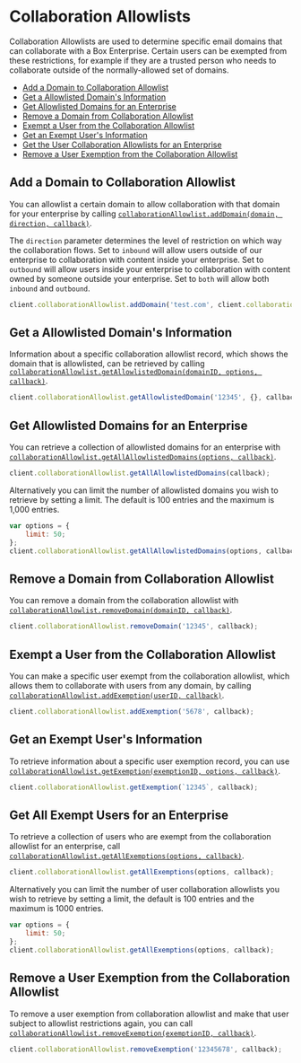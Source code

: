 Collaboration Allowlists
========================

Collaboration Allowlists are used to determine specific email domains that can collaborate
with a Box Enterprise.   Certain users can be exempted from these restrictions, for example
if they are a trusted person who needs to collaborate outside of the normally-allowed set of
domains.

<!-- START doctoc generated TOC please keep comment here to allow auto update -->
<!-- DON'T EDIT THIS SECTION, INSTEAD RE-RUN doctoc TO UPDATE -->


- [Add a Domain to Collaboration Allowlist](#add-a-domain-to-collaboration-allowlist)
- [Get a Allowlisted Domain's Information](#get-a-allowlisted-domains-information)
- [Get Allowlisted Domains for an Enterprise](#get-allowlisted-domains-for-an-enterprise)
- [Remove a Domain from Collaboration Allowlist](#remove-a-domain-from-collaboration-allowlist)
- [Exempt a User from the Collaboration Allowlist](#exempt-a-user-from-the-collaboration-allowlist)
- [Get an Exempt User's Information](#get-an-exempt-users-information)
- [Get the User Collaboration Allowlists for an Enterprise](#get-the-user-collaboration-allowlists-for-an-enterprise)
- [Remove a User Exemption from the Collaboration Allowlist](#remove-a-user-exemption-from-the-collaboration-allowlist)

<!-- END doctoc generated TOC please keep comment here to allow auto update -->

Add a Domain to Collaboration Allowlist
---------------------------------------

You can allowlist a certain domain to allow collaboration with that domain for your
enterprise by calling
[`collaborationAllowlist.addDomain(domain, direction, callback)`](http://opensource.box.com/box-node-sdk/jsdoc/CollaborationWhitelist.html#addDomain).

The `direction` parameter determines the level of restriction on which way the collaboration flows. Set to `inbound` will allow users outside of our enterprise to collaboration with content inside your enterprise. Set to `outbound` will allow users inside your enterprise to collaboration with content owned by someone outside your enterprise. Set to `both` will allow both `inbound` and `outbound`.

<!-- sample post_collaboration_whitelist_entries -->
```js
client.collaborationAllowlist.addDomain('test.com', client.collaborationAllowlist.directions.INBOUND, callback);
```

Get a Allowlisted Domain's Information
--------------------------------------

Information about a specific collaboration allowlist record, which shows
the domain that is allowlisted, can be retrieved by calling
[`collaborationAllowlist.getAllowlistedDomain(domainID, options, callback)`](http://opensource.box.com/box-node-sdk/jsdoc/CollaborationWhitelist.html#getAllowlistedDomain).

<!-- sample get_collaboration_whitelist_entries_id -->
```js
client.collaborationAllowlist.getAllowlistedDomain('12345', {}, callback);
```

Get Allowlisted Domains for an Enterprise
-----------------------------------------

You can retrieve a collection of allowlisted domains for an enterprise with
[`collaborationAllowlist.getAllAllowlistedDomains(options, callback)`](http://opensource.box.com/box-node-sdk/jsdoc/CollaborationWhitelist.html#getAllAllowlistedDomains).

<!-- sample get_collaboration_whitelist_entries -->
```js
client.collaborationAllowlist.getAllAllowlistedDomains(callback);
```

Alternatively you can limit the number of allowlisted domains you wish to
retrieve by setting a limit.  The default is 100 entries and the maximum is 1,000 entries.

```js
var options = {
    limit: 50;
};
client.collaborationAllowlist.getAllAllowlistedDomains(options, callback);
```

Remove a Domain from Collaboration Allowlist
--------------------------------------------

You can remove a domain from the collaboration allowlist with
[`collaborationAllowlist.removeDomain(domainID, callback)`](http://opensource.box.com/box-node-sdk/jsdoc/CollaborationWhitelist.html#removeDomain).

<!-- sample delete_collaboration_whitelist_entries_id -->
```js
client.collaborationAllowlist.removeDomain('12345', callback);
```

Exempt a User from the Collaboration Allowlist
----------------------------------------------

You can make a specific user exempt from the collaboration allowlist, which
allows them to collaborate with users from any domain, by calling
[`collaborationAllowlist.addExemption(userID, callback)`](http://opensource.box.com/box-node-sdk/jsdoc/Collaborations.html#addExemption).

<!-- sample post_collaboration_whitelist_exempt_targets -->
```js
client.collaborationAllowlist.addExemption('5678', callback);
```

Get an Exempt User's Information
--------------------------------

To retrieve information about a specific user exemption record, you can use
[`collaborationAllowlist.getExemption(exemptionID, options, callback)`](http://opensource.box.com/box-node-sdk/jsdoc/CollaborationWhitelist.html#getExemption).

<!-- sample get_collaboration_whitelist_exempt_targets_id -->
```js
client.collaborationAllowlist.getExemption(`12345`, callback);
```

Get All Exempt Users for an Enterprise
--------------------------------------

To retrieve a collection of users who are exempt from the collaboration allowlist
for an enterprise, call
[`collaborationAllowlist.getAllExemptions(options, callback)`](http://opensource.box.com/box-node-sdk/jsdoc/CollaborationWhitelist.html#getAllExemptions).

<!-- sample get_collaboration_whitelist_exempt_targets -->
```js
client.collaborationAllowlist.getAllExemptions(options, callback);
```

Alternatively you can limit the number of user collaboration allowlists you wish to retrieve by setting a limit, the default is 100 entries and the maximum is 1000 entries.

```js
var options = {
    limit: 50;
};
client.collaborationAllowlist.getAllExemptions(options, callback);
```

Remove a User Exemption from the Collaboration Allowlist
--------------------------------------------------------

To remove a user exemption from collaboration allowlist and make that user
subject to allowlist restrictions again, you can call
[`collaborationAllowlist.removeExemption(exemptionID, callback)`](http://opensource.box.com/box-node-sdk/jsdoc/CollaborationWhitelist.html#removeExemption).

<!-- sample delete_collaboration_whitelist_exempt_targets_id -->
```js
client.collaborationAllowlist.removeExemption('12345678', callback);
```